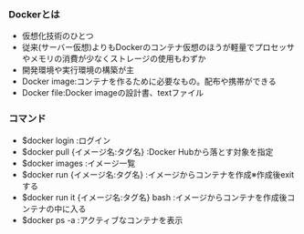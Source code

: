 ### Dockerとは
- 仮想化技術のひとつ
- 従来(サーバー仮想)よりもDockerのコンテナ仮想のほうが軽量でプロセッサやメモリの消費が少なくストレージの使用もわずか
- 開発環境や実行環境の構築が主
- Docker image:コンテナを作るために必要なもの。配布や携帯ができる
- Docker file:Docker imageの設計書、textファイル

### コマンド
- $docker login :ログイン
- $docker pull {イメージ名:タグ名} :Docker Hubから落とす対象を指定
- $docker images :イメージ一覧
- $docker run {イメージ名:タグ名} :イメージからコンテナを作成※作成後exitする
- $docker run it {イメージ名:タグ名} bash :イメージからコンテナを作成後コンテナの中に入る
- $docker ps -a :アクティブなコンテナを表示
